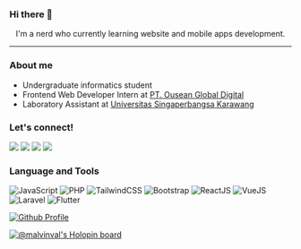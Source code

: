 ### Hi there 👋

<p style="text-align:center">I'm a nerd who currently learning website and mobile apps development.</p>

---

### About me
- Undergraduate informatics student
- Frontend Web Developer Intern at <a href="https://www.linkedin.com/company/ouseanindonesia">PT. Ousean Global Digital</a>
- Laboratory Assistant at <a href="https://www.unsika.ac.id">Universitas Singaperbangsa Karawang</a>

### Let's connect!
<a href="https://github.com/malvinval"><img src="https://img.shields.io/badge/GitHub-181717.svg?style=for-the-badge&logo=GitHub&logoColor=white"></a>
<a href="https://instagram.com/malvinval"><img src="https://img.shields.io/badge/Instagram-E4405F.svg?style=for-the-badge&logo=Instagram&logoColor=white"></a>
<a href="https://www.linkedin.com/in/malvinval"><img src="https://img.shields.io/badge/LinkedIn-0A66C2.svg?style=for-the-badge&logo=LinkedIn&logoColor=white"></a>
<a href="https://github.com/eternalfyto"><img src="https://img.shields.io/badge/Twitter-1DA1F2.svg?style=for-the-badge&logo=Twitter&logoColor=white"></a>

### Language and Tools
![JavaScript](https://img.shields.io/badge/Javascript-222222.svg?style=for-the-badge&logo=JavaScript&logoColor=yellow)
![PHP](https://img.shields.io/badge/PHP-222222.svg?style=for-the-badge&logo=PHP&logoColor=white)
![TailwindCSS](https://img.shields.io/badge/TailwindCSS-222222.svg?style=for-the-badge&logo=tailwindcss&logoColor=lightskyblue)
![Bootstrap](https://img.shields.io/badge/Bootstrap%20Framework-222222.svg?style=for-the-badge&logo=bootstrap&logoColor=purple)
![ReactJS](https://img.shields.io/badge/React-222222.svg?style=for-the-badge&logo=react&logoColor=blue)
![VueJS](https://img.shields.io/badge/Vue-222222.svg?style=for-the-badge&logo=vuedotjs&logoColor=green)
![Laravel](https://img.shields.io/badge/Laravel-222222.svg?style=for-the-badge&logo=Laravel&logoColor=red)
![Flutter](https://img.shields.io/badge/Flutter-222222.svg?style=for-the-badge&logo=flutter&logoColor=blue)

<!-- stats -->
[![Github Profile](https://github-readme-stats.vercel.app/api?username=malvinval&theme=jolly&show_icons=true)]([https://github.com/anuraghazra/github-readme-stats](https://github-readme-stats.vercel.app/api?username=malvinval&theme=jolly&show_icons=true))

[![@malvinval's Holopin board](https://holopin.io/api/user/board?user=malvinval)](https://holopin.io/@malvinval)
